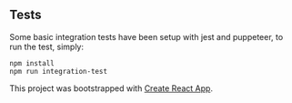 ## Tests
Some basic integration tests have been setup with jest and puppeteer, to run the test, simply:

```
npm install
npm run integration-test
```

This project was bootstrapped with [Create React App](https://github.com/facebook/create-react-app).
